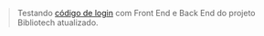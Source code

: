 > Testando [código de login](https://github.com/ky00fu/senai/tree/main/2des/fullstack/login) com Front End e Back End do projeto Bibliotech atualizado.